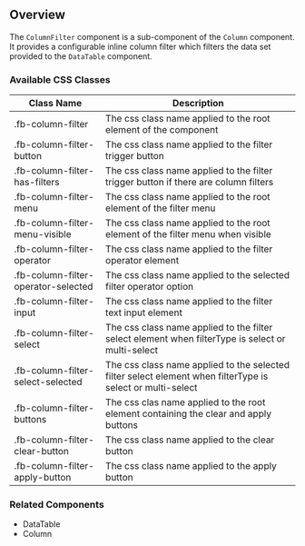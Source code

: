 ## Overview

The `ColumnFilter` component is a sub-component of the `Column` component. It provides a configurable inline column filter which filters the data set provided to the `DataTable` component.

### Available CSS Classes

| Class Name | Description |
| ---------- | ----------- |
| .fb-column-filter | The css class name applied to the root element of the component |
| .fb-column-filter-button | The css class name applied to the filter trigger button |
| .fb-column-filter-has-filters | The css class name applied to the filter trigger button if there are column filters |
| .fb-column-filter-menu | The css class name applied to the root element of the filter menu |
| .fb-column-filter-menu-visible | The css class name applied to the root element of the filter menu when visible |
| .fb-column-filter-operator | The css class name applied to the filter operator element  |
| .fb-column-filter-operator-selected | The css class name applied to the selected filter operator option  |
| .fb-column-filter-input | The css class name applied to the filter text input element  |
| .fb-column-filter-select | The css class name applied to the filter select element when filterType is select or multi-select  |
| .fb-column-filter-select-selected | The css class name applied to the selected filter select element when filterType is select or multi-select  |
| .fb-column-filter-buttons | The css clas name applied to the root element containing the clear and apply buttons |
| .fb-column-filter-clear-button | The css class name applied to the clear button |
| .fb-column-filter-apply-button | The css class name applied to the apply button |

### Related Components
- DataTable
- Column